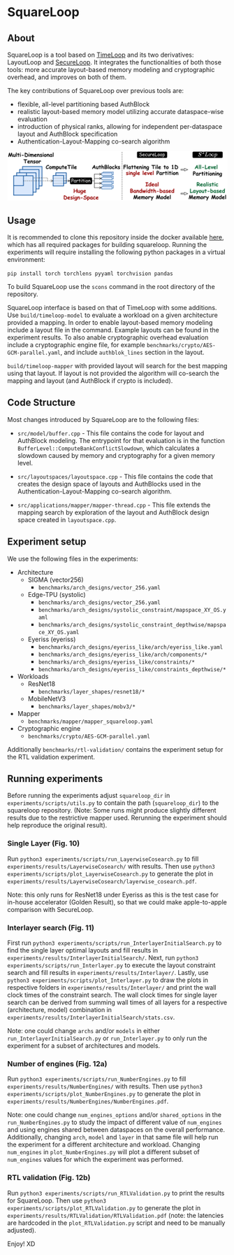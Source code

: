 # SquareLoop

## About

SquareLoop is a tool based on [TimeLoop](https://timeloop.csail.mit.edu/) and its two derivatives: LayoutLoop and [SecureLoop](https://github.com/kyungmi-lee/SecureLoop-MICRO2023Artifact). It integrates the functionalities of both those tools: more accurate layout-based memory modeling and cryptographic overhead, and improves on both of them.

The key contributions of SquareLoop over previous tools are:
* flexible, all-level partitioning based AuthBlock
* realistic layout-based memory model utilizing accurate dataspace-wise evaluation
* introduction of physical ranks, allowing for independent per-dataspace layout and AuthBlock specification 
* Authentication-Layout-Mapping co-search algorithm

![Overview](overview.png)




## Usage

It is recommended to clone this repository inside the docker available [here](https://github.com/Accelergy-Project/accelergy-timeloop-infrastructure/tree/master), which has all required packages for building squareloop.
Running the experiments will require installing the following python packages in a virtual environment:

`pip install torch torchlens pyyaml torchvision pandas`

To build SquareLoop use the `scons` command in the root directory of the repository.

SquareLoop interface is based on that of TimeLoop with some additions.
Use `build/timeloop-model` to evaluate a workload on a given architecture provided a mapping.
In order to enable layout-based memory modeling include a layout file in the command. Example layouts can be found in the experiment results.
To also anable cryptographic overhead evaluation include a cryptographic engine file, for example `benchmarks/crypto/AES-GCM-parallel.yaml`, and include `authblok_lines` section in the layout.

`build/timeloop-mapper` with provided layout will search for the best mapping using that layout. If layout is not provided the algorithm will co-search the mapping and layout (and AuthBlock if crypto is included).




## Code Structure

Most changes introduced by SquareLoop are to the following files:

* `src/model/buffer.cpp` -
    This file contains the code for layout and AuthBlock modeling. The entrypoint for that evaluation is in the function `BufferLevel::ComputeBankConflictSlowdown`, which calculates a slowdown caused by memory and cryptography for a given memory level.

* `src/layoutspaces/layoutspace.cpp` -
    This file contains the code that creates the design space of layouts and AuthBlocks used in the Authentication-Layout-Mapping co-search algorithm.

* `src/applications/mapper/mapper-thread.cpp` -
    This file extends the mapping search by exploration of the layout and AuthBlock design space created in `layoutspace.cpp`.




## Experiment setup

We use the following files in the experiments:

* Architecture
    * SIGMA (vector256)
        * `benchmarks/arch_designs/vector_256.yaml`
    * Edge-TPU (systolic)
        * `benchmarks/arch_designs/vector_256.yaml`
        * `benchmarks/arch_designs/systolic_constraint/mapspace_XY_OS.yaml`
        * `benchmarks/arch_designs/systolic_constraint_depthwise/mapspace_XY_OS.yaml`
    * Eyeriss (eyeriss)
        * `benchmarks/arch_designs/eyeriss_like/arch/eyeriss_like.yaml`
        * `benchmarks/arch_designs/eyeriss_like/arch/components/*`
        * `benchmarks/arch_designs/eyeriss_like/constraints/*`
        * `benchmarks/arch_designs/eyeriss_like/constraints_depthwise/*`
* Workloads
    * ResNet18
        * `benchmarks/layer_shapes/resnet18/*`
    * MobileNetV3
        * `benchmarks/layer_shapes/mobv3/*`
* Mapper
    * `benchmarks/mapper/mapper_squareloop.yaml`
* Cryptographic engine
    * `benchmarks/crypto/AES-GCM-parallel.yaml`

Additionally `benchmarks/rtl-validation/` contains the experiment setup for the RTL validation experiment.




## Running experiments

Before running the experiments adjust `squareloop_dir` in `experiments/scripts/utils.py` to contain the path (`squareloop_dir`) to the squareloop repository. (Note: Some runs might produce slightly different results due to the restrictive mapper used. Rerunning the experiment should help reproduce the original result).

### Single Layer (Fig. 10)

Run `python3 experiments/scripts/run_LayerwiseCosearch.py` to fill `experiments/results/LayerwiseCosearch/` with results.
Then use `python3 experiments/scripts/plot_LayerwiseCosearch.py` to generate the plot in `experiments/results/LayerwiseCosearch/layerwise_cosearch.pdf`.

Note: this only runs for ResNet18 under Eyeriss as this is the test case for in-house accelerator (Golden Result), so that we could make apple-to-apple comparison with SecureLoop.

### Interlayer search (Fig. 11)

First run `python3 experiments/scripts/run_InterlayerInitialSearch.py` to find the single layer optimal layouts and fill results in `experiments/results/InterlayerInitialSearch/`.
Next, run `python3 experiments/scripts/run_Interlayer.py` to execute the layout constraint search and fill results in `experiments/results/Interlayer/`.
Lastly, use `python3 experiments/scripts/plot_Interlayer.py` to draw the plots in respective folders in `experiments/results/Interlayer/` and print the wall clock times of the constraint search.
The wall clock times for single layer search can be derived from summing wall times of all layers for a respective (architecture, model) combination in `experiments/results/InterlayerInitialSearch/stats.csv`.

Note: one could change `archs` and/or `models` in either `run_InterlayerInitialSearch.py` or `run_Interlayer.py` to only run the experiment for a subset of architectures and models.

### Number of engines (Fig. 12a)

Run `python3 experiments/scripts/run_NumberEngines.py` to fill `experiments/results/NumberEngines/` with results.
Then use `python3 experiments/scripts/plot_NumberEngines.py` to generate the plot in `experiments/results/NumberEngines/NumberEngines.pdf`.

Note:  one could change `num_engines_options` and/or `shared_options` in the `run_NumberEngines.py` to study the impact of different value of `num_engines` and using engines shared between dataspaces on the overall performance.  
Additionally, changing `arch`, `model` and `layer` in that same file will help run the experiment for a different architecture and workload. 
Changing `num_engines` in `plot_NumberEngines.py` will plot a different subset of `num_engines` values for which the experiment was performed.

### RTL validation (Fig. 12b)

Run `python3 experiments/scripts/run_RTLValidation.py` to print the results for SquareLoop.
Then use `python3 experiments/scripts/plot_RTLValidation.py` to generate the plot in `experiments/results/RTLValidation/RTLValidation.pdf` (note: the latencies are hardcoded in the `plot_RTLValidation.py` script and need to be manually adjusted).

Enjoy! XD
